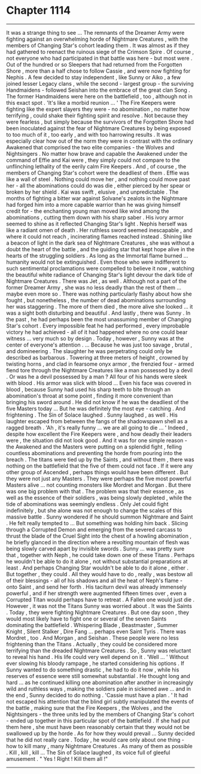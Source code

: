 
# Chapter 1114


---

It was a strange thing to see ...
The remnants of the Dreamer Army were fighting against an overwhelming horde of Nightmare Creatures , with the members of Changing Star's cohort leading them . It was almost as if they had gathered to reenact the ruinous siege of the Crimson Spire .
Of course , not everyone who had participated in that battle was here - but most were . Out of the hundred or so Sleepers that had returned from the Forgotten Shore , more than a half chose to follow Cassie , and were now fighting for Nephis . A few decided to stay independent , like Sunny or Aiko , a few joined lesser Legacy clans , while the second - largest group - the surviving Handmaidens - followed Seishan into the embrace of the great clan Song .
The former Handmaidens were here on the battlefield , too , although not in this exact spot .
'It's like a morbid reunion ... '
The Fire Keepers were fighting like the expert slayers they were - no abomination , no matter how terrifying , could shake their fighting spirit and resolve . Not because they were fearless , but simply because the survivors of the Forgotten Shore had been inoculated against the fear of Nightmare Creatures by being exposed to too much of it , too early , and with too harrowing results .
It was especially clear how out of the norm they were in contrast with the ordinary Awakened that comprised the two elite companies - the Wolves and Nightsingers . No matter how brave and capable the Awakened under the command of Effie and Kai were , they simply could not compare to the unflinching lethality of the eerily calm Fire Keepers .
And , of course , the members of Changing Star's cohort were the deadliest of them .
Effie was like a wall of steel . Nothing could move her , and nothing could move past her - all the abominations could do was die , either pierced by her spear or broken by her shield .
Kai was swift , elusive , and unpredictable . The months of fighting a bitter war against Solvane's zealots in the Nightmare had forged him into a more capable warrior than he was giving himself credit for - the enchanting young man moved like wind among the abominations , cutting them down with his sharp saber . His ivory armor seemed to shine as it reflected Changing Star's light .
Nephis herself was like a radiant omen of death . Her ruthless sword seemed inescapable , and where it could not reach , incinerating flames reached instead . Shining like a beacon of light in the dark sea of Nightmare Creatures , she was without a doubt the heart of the battle , and the guiding star that kept hope alive in the hearts of the struggling soldiers .
As long as the Immortal flame burned ... humanity would not be extinguished . Even those who were indifferent to such sentimental proclamations were compelled to believe it now , watching the beautiful white radiance of Changing Star's light devour the dark tide of Nightmare Creatures .
There was Jet , as well . Although not a part of the former Dreamer Army , she was no less deadly than the rest of them ... maybe even more so . There was nothing particularly flashy about how she fought , but nonetheless , the number of dead abominations surrounding her was staggering . The more of them died , the more alive she looked ... it was a sight both disturbing and beautiful .
And lastly , there was Sunny .
In the past , he had perhaps been the most unassuming member of Changing Star's cohort . Every impossible feat he had performed , every improbable victory he had achieved - all of it had happened where no one could bear witness ... very much so by design .
Today , however , Sunny was at the center of everyone's attention .
... Because he was just too savage , brutal , and domineering .
The slaughter he was perpetrating could only be described as barbarous .
Towering at three meters of height , crowned by twisting horns , and clad in fearsome onyx armor , the frenzied four - armed fiend tore through the Nightmare Creatures like a man possessed by a devil . Or was he a devil possessed by a man ? All four of his hands were sleek with blood . His armor was slick with blood ...
Even his face was covered in blood , because Sunny had used his sharp teeth to bite through an abomination's throat at some point , finding it more convenient than bringing his sword around .
He did not know if he was the deadliest of the five Masters today ...
But he was definitely the most eye - catching .
And frightening .
The Sin of Solace laughed .
Sunny laughed , as well .
His laughter escaped from between the fangs of the shadowspawn shell as a ragged breath .
'Ah , it's really funny ... we are all going to die ... '
Indeed , despite how excellent the Fire Keepers were , and how deadly their leaders were , the situation did not look good .
And it was for one simple reason - the Awakened and the Masters were putting on a splendid fight , felling countless abominations and preventing the horde from pouring into the breach . The titans were tied up by the Saints , and without them , there was nothing on the battlefield that the five of them could not face .
If it were any other group of Ascended , perhaps things would have been different . But they were not just any Masters . They were perhaps the five most powerful Masters alive ... not counting monsters like Mordret and Morgan .
But there was one big problem with that .
The problem was that their essence , as well as the essence of their soldiers , was being slowly depleted , while the tide of abominations was seemingly endless . Only Jet could fight indefinitely , but she alone was not enough to change the scales of this massive battle .
Sunny wondered if he should summon Nightmare and Saint . He felt really tempted to ...
But something was holding him back .
Slicing through a Corrupted Demon and emerging from the severed carcass to thrust the blade of the Cruel Sight into the chest of a howling abomination , he briefly glanced in the direction where a revolting mountain of flesh was being slowly carved apart by invisible swords .
Sunny ... was pretty sure that , together with Neph , he could take down one of these Titans .
Perhaps he wouldn't be able to do it alone , not without substantial preparations at least . And perhaps Changing Star wouldn't be able to do it alone , either . But together , they could .
All they would have to do , really , was bestow all of their blessings - all of his shadows and all the heat of Neph's flame - onto Saint , and send her forth . His taciturn devil was already immensely powerful , and if her strength were augmented fifteen times over , even a Corrupted Titan would perhaps have to retreat .
A Fallen one would just die .
However , it was not the Titans Sunny was worried about .
It was the Saints .
Today , they were fighting Nightmare Creatures . But one day soon , they would most likely have to fight one or several of the seven Saints dominating the battlefield .
Whispering Blade , Beastmaster , Summer Knight , Silent Stalker , Dire Fang ... perhaps even Saint Tyris .
There was Mordret , too . And Morgan , and Seishan .
These people were no less frightening than the Titans . Actually , they could be considered more terrifying than the dreaded Nightmare Creatures .
So , Sunny was reluctant to reveal his hand . His life could very well depend on it .
'Well ... '
Without ever slowing his bloody rampage , he started considering his options . If Sunny wanted to do something drastic , he had to do it now , while his reserves of essence were still somewhat substantial .
He thought long and hard ... as he continued killing one abomination after another in increasingly wild and ruthless ways , making the soldiers pale in sickened awe ... and in the end , Sunny decided to do nothing .
'Cassie must have a plan . '
It had not escaped his attention that the blind girl subtly manipulated the events of the battle , making sure that the Fire Keepers , the Wolves , and the Nightsingers - the three units led by the members of Changing Star's cohort - ended up together in this particular spot of the battlefield .
If she had put them here , she must have been reasonably certain that they would not be swallowed up by the horde .
As for how they would prevail ...
Sunny decided that he did not really care .
Today , he would care only about one thing - how to kill many , many Nightmare Creatures . As many of them as possible .
Kill , kill , kill ...
The Sin of Solace laughed , its voice full of gleeful amusement .
" Yes ! Right ! Kill them all !"

---

